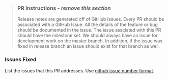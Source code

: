 > ### PR Instructions - *remove this section*
>
> Release notes are generated off of GitHub Issues.   Every PR should be associated with a GitHub Issue.   All the details of the feature or bug should be documented in the issue.   The issue assciated with this PR should have the milestone set.   We should always have an issue for development work on the master branch.  In addition, if the issue was fixed in release branch an issue should exist for that branch as well.
> 
### Issues Fixed
List the issues that this PR addresses.  Use [github issue number format](https://docs.github.com/en/free-pro-team@latest/github/writing-on-github/autolinked-references-and-urls#issues-and-pull-requests).
